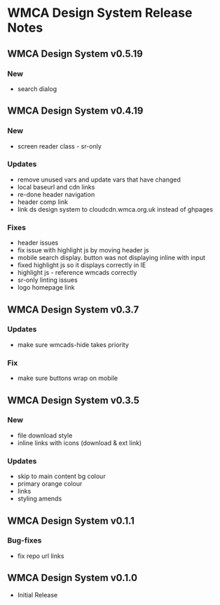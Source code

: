 # WMCA Design System Release Notes

## WMCA Design System v0.5.19

### New

- search dialog

## WMCA Design System v0.4.19

### New

- screen reader class - sr-only

### Updates

- remove unused vars and update vars that have changed
- local baseurl and cdn links
- re-done header navigation
- header comp link
- link ds design system to cloudcdn.wmca.org.uk instead of ghpages

### Fixes

- header issues
- fix issue with highlight js by moving header js
- mobile search display. button was not displaying inline with input
- fixed highlight js so it displays correctly in IE
- highlight js - reference wmcads correctly
- sr-only linting issues
- logo homepage link

## WMCA Design System v0.3.7

### Updates

- make sure wmcads-hide takes priority

### Fix

- make sure buttons wrap on mobile

## WMCA Design System v0.3.5

### New

- file download style
- inline links with icons (download & ext link)

### Updates

- skip to main content bg colour
- primary orange colour
- links
- styling amends

## WMCA Design System v0.1.1

### Bug-fixes

- fix repo url links

## WMCA Design System v0.1.0

- Initial Release
